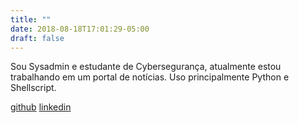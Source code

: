 ```yaml
---
title: ""
date: 2018-08-18T17:01:29-05:00
draft: false
---
```


Sou Sysadmin e estudante de Cybersegurança, atualmente estou trabalhando em um portal de notícias. Uso principalmente Python e Shellscript.

[github](https://github.com/fxshelll)
[linkedin](https://www.linkedin.com/in/fmatta/)
